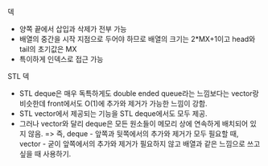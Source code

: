 덱 
- 양쪽 끝에서 삽입과 삭제가 전부 가능 
- 배열의 중간을 시작 지점으로 두어야 하므로 배열의 크기는 2*MX+1이고 head와 tail의 초기값은 MX
- 특이하게 인덱스로 접근 가능

STL 덱
- STL deque은 매우 독특하게도 double ended queue라는 느낌보다는 vector랑 비슷한데 front에서도 O(1)에 추가와 제거가 가능한 느낌이 강함.
- STL vector에서 제공되는 기능을 STL deque에서도 모두 제공.
- 그러나 vector와 달리 deque은 모든 원소들이 메모리 상에 연속하게 배치되어 있지 않음.
=> 즉, deque - 앞쪽과 뒷쪽에서의 추가와 제거가 모두 필요할 때, vector - 굳이 앞쪽에서의 추가와 제거가 필요하지 않고 배열과 같은 느낌으로 쓰고싶을 때 사용하기.
